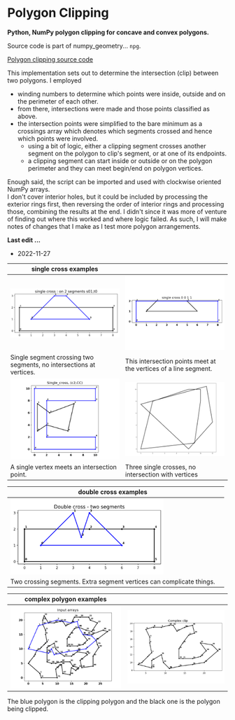 # Polygon Clipping

**Python, NumPy polygon clipping for concave and convex polygons.**

Source code is part of numpy_geometry... `npg`.

[Polygon clipping source code](https://github.com/Dan-Patterson/numpy_geometry/blob/master/arcpro_npg/npg/npg/npg_clip.py)

This implementation sets out to determine the intersection (clip) between two polygons.
I employed
- winding numbers to determine which points were inside, outside and on the perimeter of each other.
- from there, intersections were made and those points classified as above.
- the intersection points were simplified to the bare minimum as a crossings array which denotes which segments crossed and hence which points were involved.
  - using a bit of logic, either a clipping segment crosses another segment on the polygon to clip's segment, or at one of its endpoints.
  - a clipping segment can start inside or outside or on the polygon perimeter and they can meet begin/end on polygon vertices.

Enough said, the script can be imported and used with clockwise oriented NumPy arrays.  
I don't cover interior holes, but it could be included by processing the exterior rings first, then reversing the order of interior rings and processing those, combining the results at the end.  I didn't since it was more of venture of finding out where this worked and where logic failed.  As such, I will make notes of changes that I make as I test more polygon arrangements.


**Last edit ...**
- 2022-11-27

<!--The image ... <a href="url"><img src="code_format_options.png" align="left" height="auto" width="400"></a> <br clear="all"> -->
<p>

|      single cross examples|  |
| ------------ | -------- |
| <img src="images/single_cross_s01_t0.png" width="350"/> | <img src="images/single_cross_s00_t0.png" width="350"/> |
| Single segment crossing two segments, no intersections at vertices.| This intersection points meet at the vertices of a line segment. |
| <img src="images/single_cross_c2CC.png" width="350"/> | <img src="images/b0c0_intersect_0.png" width="350"/> |
|  A single vertex meets an intersection point.  | Three single crosses, no intersection with vertices |

</p>

<p>

|   double cross examples|   |
| ------------ | -------- |
| <img src="images/double_cross_t4s02.png"  width="350"/>     |            |
| Two crossing segments. Extra segment vertices can complicate things.  |  |

<p>

|      complex polygon examples|  |
| ------------ | -------- |
| <img src="images/edgy1_eclip_inputs.png" width="400"/> | <img src="images/edgy1_eclip.png" width="400"/> |

The blue polygon is the clipping polygon and the black one is the polygon being clipped.
</p>
<br clear="right">



<!-- <a href="url"><img src="../images/npGeo_conversion_tools.png" align="center" height="auto" width="200" ></a> -->
